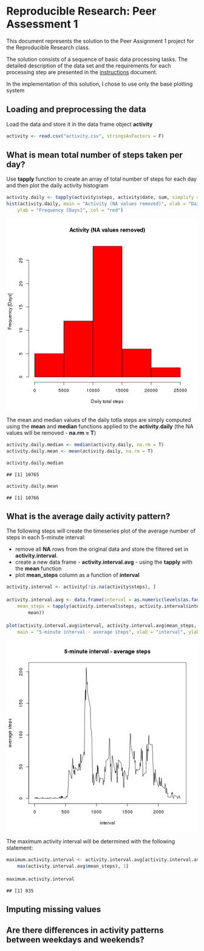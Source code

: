 # Reproducible Research: Peer Assessment 1

This document represents the solution to the Peer Assignment 1 project for the 
Reproducible Research class.

The solution consists of a sequence of basic data processing tasks. The detailed 
description of the data set and the requirements for each processing step are
presented in the [instructions](https://github.com/onlineclass/RepData_PeerAssessment1/blob/master/original.repo.README.md) document.

In the implementation of this solution, I chose to use only the base plotting system


## Loading and preprocessing the data

Load the data and store it in the data frame object **activity**


```r
activity <- read.csv("activity.csv", stringsAsFactors = F)
```



## What is mean total number of steps taken per day?

Use **tapply** function to create an array of total number of steps for each day and 
then plot the daily activity histogram


```r
activity.daily <- tapply(activity$steps, activity$date, sum, simplify = T)
hist(activity.daily, main = "Activity (NA values removed)", xlab = "Daily total steps", 
    ylab = "Frequency [Days]", col = "red")
```

![plot of chunk unnamed-chunk-2](figure/unnamed-chunk-2.png) 


The mean and median values of the daily totla steps are simply computed using the **mean** and **median** functions applied to the **activity.daily** (the NA values will be removed - **na.rm = T**)


```r
activity.daily.median <- median(activity.daily, na.rm = T)
activity.daily.mean <- mean(activity.daily, na.rm = T)
```



```r
activity.daily.median
```

```
## [1] 10765
```



```r
activity.daily.mean
```

```
## [1] 10766
```


## What is the average daily activity pattern?

The following steps will create the timeseries plot of the average number of 
steps in each 5-minute interval: 
* remove all **NA** rows from the original data and store the filtered set in **activity.interval**.
* create a new data frame - **activity.interval.avg** - using the **tapply** with the **mean** function
* plot **mean_steps** column as a function of **interval**


```r
activity.interval <- activity[!is.na(activity$steps), ]

activity.interval.avg <- data.frame(interval = as.numeric(levels(as.factor(activity.interval$interval))), 
    mean_steps = tapply(activity.interval$steps, activity.interval$interval, 
        mean))

plot(activity.interval.avg$interval, activity.interval.avg$mean_steps, type = "l", 
    main = "5-minute interval - average steps", xlab = "interval", ylab = "average steps")
```

![plot of chunk unnamed-chunk-6](figure/unnamed-chunk-6.png) 



The maximum activity interval will be determined with the following statement:


```r
maximum.activity.interval <- activity.interval.avg[activity.interval.avg$mean_steps == 
    max(activity.interval.avg$mean_steps), 1]

maximum.activity.interval
```

```
## [1] 835
```






## Imputing missing values



## Are there differences in activity patterns between weekdays and weekends?
